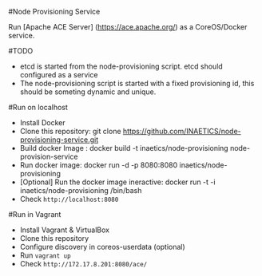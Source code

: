 #Node Provisioning Service

Run [Apache ACE Server] (https://ace.apache.org/) as a CoreOS/Docker service. 

#TODO
* etcd is started from the node-provisioning script. etcd should configured as a service 
* The node-provisioning script is started with a fixed provisioning id, this should be someting dynamic and unique.



#Run on localhost

* Install Docker
* Clone this repository: git clone https://github.com/INAETICS/node-provisioning-service.git
* Build docker Image : docker build -t inaetics/node-provisioning node-provision-service
* Run docker image: docker run -d -p 8080:8080 inaetics/node-provisioning 
* [Optional] Run the docker image ineractive: docker run -t -i inaetics/node-provisioning /bin/bash
* Check `http://localhost:8080`


#Run in Vagrant
* Install Vagrant & VirtualBox
* Clone this repository
* Configure discovery in coreos-userdata (optional)
* Run `vagrant up`
* Check `http://172.17.8.201:8080/ace/`

